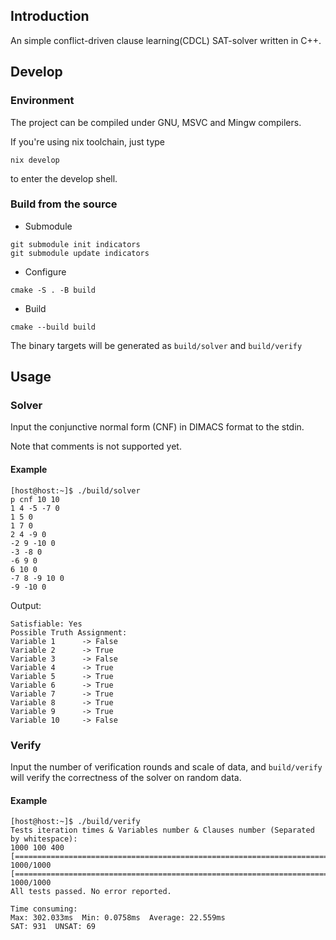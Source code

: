 ## Introduction
An simple conflict-driven clause learning(CDCL) SAT-solver written in C++.

## Develop

### Environment 
The project can be compiled under GNU, MSVC and Mingw compilers.

If you're using nix toolchain, just type
```
nix develop
```
to enter the develop shell.

### Build from the source
- Submodule
```
git submodule init indicators
git submodule update indicators
```
- Configure
```
cmake -S . -B build
```
- Build
```
cmake --build build
```
The binary targets will be generated as `build/solver` and `build/verify`

## Usage
### Solver
Input the conjunctive normal form (CNF) in DIMACS format to the stdin.

Note that comments is not supported yet.

#### Example
```
[host@host:~]$ ./build/solver
p cnf 10 10
1 4 -5 -7 0
1 5 0
1 7 0
2 4 -9 0
-2 9 -10 0
-3 -8 0
-6 9 0
6 10 0
-7 8 -9 10 0
-9 -10 0
```
Output:
```
Satisfiable: Yes
Possible Truth Assignment:
Variable 1      -> False
Variable 2      -> True
Variable 3      -> False
Variable 4      -> True
Variable 5      -> True
Variable 6      -> True
Variable 7      -> True
Variable 8      -> True
Variable 9      -> True
Variable 10     -> False
```
### Verify
Input the number of verification rounds and scale of data, and `build/verify` will verify the correctness of the solver on random data.
#### Example
```
[host@host:~]$ ./build/verify
Tests iteration times & Variables number & Clauses number (Separated by whitespace):
1000 100 400
[================================================================================] 1000/1000
[================================================================================] 1000/1000
All tests passed. No error reported.

Time consuming:
Max: 302.033ms  Min: 0.0758ms  Average: 22.559ms
SAT: 931  UNSAT: 69
```
